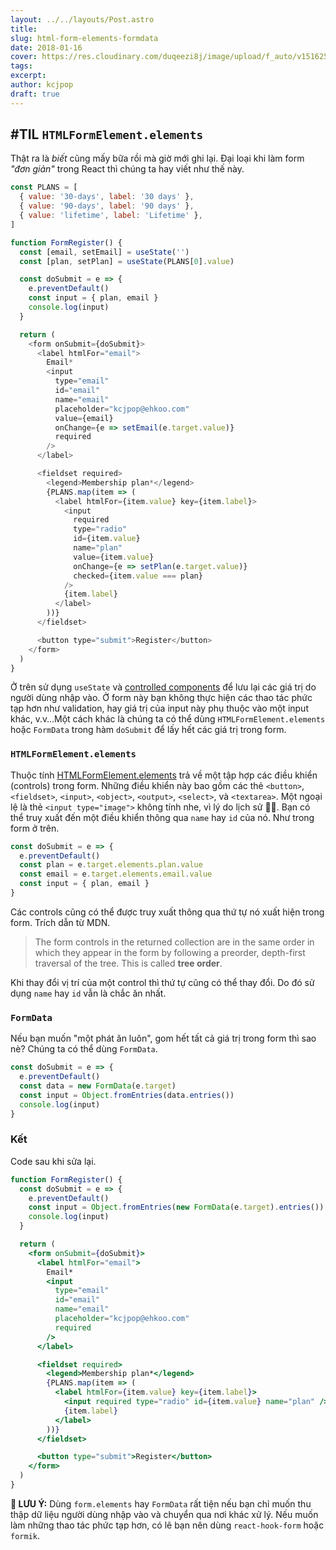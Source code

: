 ```yaml
---
layout: ../../layouts/Post.astro
title:
slug: html-form-elements-formdata
date: 2018-01-16
cover: https://res.cloudinary.com/duqeezi8j/image/upload/f_auto/v1516254753/jLxMOZg_egcfqa.jpg
tags:
excerpt:
author: kcjpop
draft: true
---
```


## #TIL `HTMLFormElement.elements`

Thật ra là _biết_ cũng mấy bữa rồi mà giờ mới ghi lại. Đại loại khi làm form _"đơn giản"_ trong React thì chúng ta hay viết như thế này.

```js
const PLANS = [
  { value: '30-days', label: '30 days' },
  { value: '90-days', label: '90 days' },
  { value: 'lifetime', label: 'Lifetime' },
]

function FormRegister() {
  const [email, setEmail] = useState('')
  const [plan, setPlan] = useState(PLANS[0].value)

  const doSubmit = e => {
    e.preventDefault()
    const input = { plan, email }
    console.log(input)
  }

  return (
    <form onSubmit={doSubmit}>
      <label htmlFor="email">
        Email*
        <input
          type="email"
          id="email"
          name="email"
          placeholder="kcjpop@ehkoo.com"
          value={email}
          onChange={e => setEmail(e.target.value)}
          required
        />
      </label>

      <fieldset required>
        <legend>Membership plan*</legend>
        {PLANS.map(item => (
          <label htmlFor={item.value} key={item.label}>
            <input
              required
              type="radio"
              id={item.value}
              name="plan"
              value={item.value}
              onChange={e => setPlan(e.target.value)}
              checked={item.value === plan}
            />
            {item.label}
          </label>
        ))}
      </fieldset>

      <button type="submit">Register</button>
    </form>
  )
}
```

Ở trên sử dụng `useState` và [controlled components](https://reactjs.org/docs/forms.html#controlled-components) để lưu lại các giá trị do người dùng nhập vào. Ở form này bạn không thực hiện các thao tác phức tạp hơn như validation, hay giá trị của input này phụ thuộc vào một input khác, v.v…Một cách khác là chúng ta có thể dùng `HTMLFormElement.elements` hoặc `FormData` trong hàm `doSubmit` để lấy hết các giá trị trong form.

### `HTMLFormElement.elements`

Thuộc tính [HTMLFormElement.elements](https://developer.mozilla.org/en-US/docs/Web/API/HTMLFormElement/elements) trả về một tập hợp các điều khiển (controls) trong form. Những điều khiển này bao gồm các thẻ `<button>`, `<fieldset>`, `<input>`, `<object>`, `<output>`, `<select>`, và `<textarea>`. Một ngoại lệ là thẻ `<input type="image">` không tính nhe, vì lý do lịch sử 🤷‍♂️. Bạn có thể truy xuất đến một điều khiển thông qua `name` hay `id` của nó. Như trong form ở trên.

```js
const doSubmit = e => {
  e.preventDefault()
  const plan = e.target.elements.plan.value
  const email = e.target.elements.email.value
  const input = { plan, email }
}
```

Các controls cũng có thể được truy xuất thông qua thứ tự nó xuất hiện trong form. Trích dẫn từ MDN.

> The form controls in the returned collection are in the same order in which they appear in the form by following a preorder, depth-first traversal of the tree. This is called **tree order**.

Khi thay đổi vị trí của một control thì thứ tự cũng có thể thay đổi. Do đó sử dụng `name` hay `id` vẫn là chắc ăn nhất.

### `FormData`

Nếu bạn muốn "một phát ăn luôn", gom hết tất cả giá trị trong form thì sao nè? Chúng ta có thể dùng `FormData`.

```js
const doSubmit = e => {
  e.preventDefault()
  const data = new FormData(e.target)
  const input = Object.fromEntries(data.entries())
  console.log(input)
}
```

### Kết

Code sau khi sửa lại.

```jsx
function FormRegister() {
  const doSubmit = e => {
    e.preventDefault()
    const input = Object.fromEntries(new FormData(e.target).entries())
    console.log(input)
  }

  return (
    <form onSubmit={doSubmit}>
      <label htmlFor="email">
        Email*
        <input
          type="email"
          id="email"
          name="email"
          placeholder="kcjpop@ehkoo.com"
          required
        />
      </label>

      <fieldset required>
        <legend>Membership plan*</legend>
        {PLANS.map(item => (
          <label htmlFor={item.value} key={item.label}>
            <input required type="radio" id={item.value} name="plan" />
            {item.label}
          </label>
        ))}
      </fieldset>

      <button type="submit">Register</button>
    </form>
  )
}
```

**🚨 LƯU Ý:** Dùng `form.elements` hay `FormData` rất tiện nếu bạn chỉ muốn thu thập dữ liệu người dùng nhập vào và chuyển qua nơi khác xử lý. Nếu muốn làm những thao tác phức tạp hơn, có lẽ bạn nên dùng `react-hook-form` hoặc `formik`.
